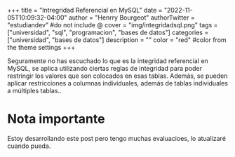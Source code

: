 +++
title = "Intregridad Referencial en MySQL"
date = "2022-11-05T10:09:32-04:00"
author = "Henrry Bourgeot"
authorTwitter = "estudiandev" #do not include @
cover = "img/integridadsql.png"
tags = ["universidad", "sql", "programacion", "bases de datos"]
categories = ["universidad", "bases de datos"]
description = ""
color = "red" #color from the theme settings
+++

Seguramente no has escuchado lo que es la integridad referencial en MySQL, se aplica utilizando ciertas reglas de integridad para poder restringir los valores que son colocados en esas tablas. Además, se pueden aplicar restricciones a columnas individuales, además de tablas individuales a múltiples tablas..

# Nota importante

Estoy desarrollando este post pero tengo muchas evaluacioes, lo atualizaré cuando pueda.
